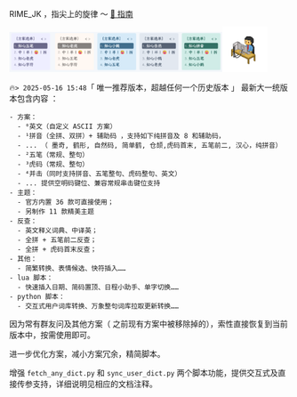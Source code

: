 RIME_JK ，指尖上的旋律 ～ [🍕 指南](https://aituyaa.com/rime_jk-%E6%8C%87%E5%B0%96%E4%B8%8A%E7%9A%84%E6%97%8B%E5%BE%8B/)

<img src='./assets/color.png' width='76%' /><img src='./assets/click.gif' width='16%' />


🔥`> 2025-05-16 15:48`「 唯一推荐版本，超越任何一个历史版本 」 最新大一统版本包含内容 ：

```
- 方案：
  - ⁰英文（自定义 ASCII 方案）
  - ¹拼音（全拼、双拼）+ 辅助码 ，支持如下纯拼音及 8 和辅助码，
  - ... （ 墨奇, 鹤形, 自然码, 简单鹤, 仓颉,虎码首末, 五笔前二, 汉心，纯拼音）
  - ²五笔（常规、整句）
  - ³虎码（常规、整句）
  - ⁴并击（同时支持拼音、五笔整句、虎码整句、英文）
  - ... 提供空明码键位、兼容常规串击键位支持
- 主题：
  - 官方内置 36 款可直接使用；
  - 另制作 11 款精美主题
- 反查：
  - 英文释义词典、中译英；
  - 全拼 + 五笔前二反查；
  - 全拼 + 虎码首末反查；
- 其他：
  - 简繁转换、表情候选、快符插入……
- lua 脚本：
  - 快速插入日期、简码置顶、日程小助手、单字切换……
- python 脚本：
  - 交互式用户词库转换、万象整句词库拉取更新转换……
```

因为常有群友问及其他方案（ 之前现有方案中被移除掉的），索性直接恢复到当前版本中，按需使用即可。

进一步优化方案，减小方案冗余，精简脚本。

增强 `fetch_any_dict.py` 和 `sync_user_dict.py` 两个脚本功能，提供交互式及直接传参支持，详细说明见相应的文档注释。

